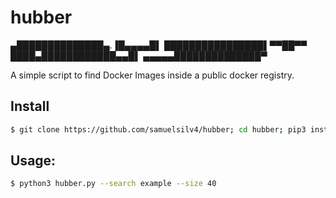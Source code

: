 # hubber
        
▄██████████████▄.▐█▄▄▄▄█▌
████████████████▌▀▀██▀▀
████▄████████████▄▄█▌
▄▄▄▄▄██████████████▀

A simple script to find Docker Images inside a public docker registry.

## Install
```bash
$ git clone https://github.com/samuelsilv4/hubber; cd hubber; pip3 install -r requirements.txt
```

## Usage:
```bash
$ python3 hubber.py --search example --size 40
```
